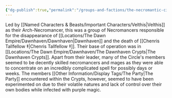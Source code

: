 ```yaml
---
{"dg-publish":true,"permalink":"/groups-and-factions/the-necromantic-circle-of-dawnhaven/","tags":["Groups"],"updated":"2025-03-01T21:15:12.061+00:00"}
---
```


Led by [[Named Characters & Beasts/Important Characters/Velthis\|Velthis]] as their Arch-Necromancer, this was a group of Necromancers responsible for the disappearance of [[Locations/The Dawn Empire/Dawnhaven/Dawnhaven\|Dawnhaven]] and the death of [[Chenris Tallfellow ‡\|Chenris Tallfellow ‡]]. Their base of operation was in [[Locations/The Dawn Empire/Dawnhaven/The Dawnhaven Crypts\|The Dawnhaven Crypts]]. Apart from their leader, many of the Circle's members seemed to be decently skilled necromancers and mages as they were able to concentrate on an incredibly complicated spell for possibly days or weeks. The members [[Other Information/Display Tags/The Party\|The Party]] encountered within the Crypts, however, seemed to have been experimented on due to their volatile natures and lack of control over their own bodies while infected with purple magic.